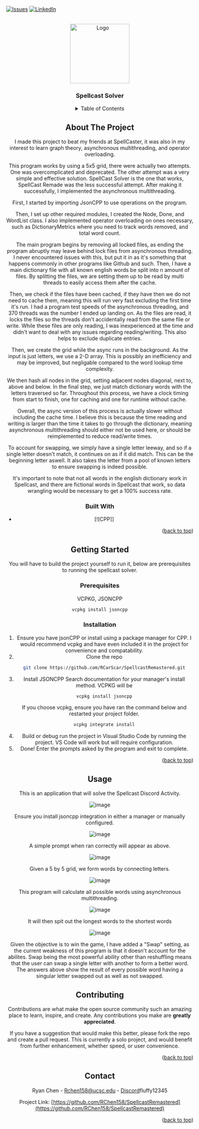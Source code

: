 <a id="readme-top"></a>

[![Issues][issues-shield]][issues-url]
[![LinkedIn][linkedin-shield]][linkedin-url]



<!-- PROJECT LOGO -->
<br />
<div align="center">
  <a href="https://github.com/RCarScar/SpellcastRemastered">
    <img src="images/Disc.png" alt="Logo" width="160" height="160">
  </a>

<h3 align="center">Spellcast Solver</h3>


<!-- TABLE OF CONTENTS -->
<details>
  <summary>Table of Contents</summary>
  <ol>
    <li>
      <a href="#about-the-project">About The Project</a>
      <ul>
        <li><a href="#built-with">Built With</a></li>
      </ul>
    </li>
    <li>
      <a href="#getting-started">Getting Started</a>
      <ul>
        <li><a href="#prerequisites">Prerequisites</a></li>
        <li><a href="#installation">Installation</a></li>
      </ul>
    </li>
    <li><a href="#usage">Usage</a></li>
  </ol>
</details>



<!-- ABOUT THE PROJECT -->
## About The Project

I made this project to beat my friends at SpellCaster, it was also in my interest to learn graph theory, asynchronous multithreading, and operator overloading.

This program works by using a 5x5 grid, there were actually two attempts. One was overcomplicated and deprecated. The other attempt was a very simple and effective solution. SpellCast Solver is the one that works, SpellCast Remade was the less successful attempt.
After making it successfully, I implemented the asynchronous multithreading.

First, I started by importing JsonCPP to use operations on the program.

Then, I set up other required modules, I created the Node, Done, and WordList class. I also implemented operator overloading on ones necessary, such as DictionaryMetrics where you need to track words removed, and total word count.

The main program begins by removing all locked files, as ending the program abruptly may leave behind lock files from asynchronous threading. I never encountered issues with this, but put it in as it's something that happens commonly in other programs like Github and such.
Then, I have a main dictionary file with all known english words be split into n amount of files. By splitting the files, we are setting them up to be read by multi threads to easily access them after the cache.

Then, we check if the files have been cached, if they have then we do not need to cache them, meaning this will run very fast excluding the first time it's run. I had a program test speeds of the asynchronous threading, and 370 threads was the number I ended up landing on.
As the files are read, it locks the files so the threads don't accidentally read from the same file or write. While these files are only reading, I was inexperienced at the time and didn't want to deal with any issues regarding reading/writing. This also helps to exclude duplicate entries.

Then, we create the grid while the async runs in the background. As the input is just letters, we use a 2-D array. This is possibly an inefficiency and may be improved, but negligable compared to the word lookup time complexity.

We then hash all nodes in the grid, setting adjacent nodes diagonal, next to, above and below. In the final step, we just match dictionary words with the letters traversed so far. 
Throughout this process, we have a clock timing from start to finish, one for caching and one for runtime without cache.

Overall, the async version of this process is actually slower without including the cache time. I believe this is because the time reading and writing is larger than the time it takes to go through the dictionary, meaning asynchronous multithreading should either not be used here, or should be reimplemented to reduce read/write times.

To account for swapping, we simply have a single letter leeway, and so if a single letter doesn't match, it continues on as if it did match. This can be the beginning letter aswell. It also takes the letter from a pool of known letters to ensure swapping is indeed possible.

It's important to note that not all words in the english dictionary work in Spellcast, and there are fictional words in Spellcast that work, so data wrangling would be necessary to get a 100% success rate.



### Built With

* [![CPP]]

<p align="right">(<a href="#readme-top">back to top</a>)</p>



<!-- GETTING STARTED -->
## Getting Started

You will have to build the project yourself to run it, below are prerequisites to running the spellcast solver.

### Prerequisites

VCPKG, JSONCPP
  ```sh
  vcpkg install jsoncpp
  ```

### Installation

1. Ensure you have jsonCPP or install using a package manager for CPP. I would recommend vcpkg and have even included it in the project for convenience and compatability.
2. Clone the repo
   ```sh
   git clone https://github.com/RCarScar/SpellcastRemastered.git
   ```
3. Install JSONCPP
   Search documentation for your manager's install method. VCPKG will be
   ```sh
   vcpkg install jsoncpp
   ```
   If you choose vcpkg, ensure you have ran the command below and restarted your project folder.
   ```sh
   vcpkg integrate install
   ```
5. Build or debug run the project in Visual Studio Code by running the project. VS Code will work but will require configuration.
6. Done! Enter the prompts asked by the program and exit to complete.

<p align="right">(<a href="#readme-top">back to top</a>)</p>



<!-- USAGE EXAMPLES -->
## Usage
This is an application that will solve the Spellcast Discord Activity.

![image](https://github.com/user-attachments/assets/07e1e1f6-9808-48e6-bd6a-02be91d8c74e)

Ensure you install jsoncpp integration in either a manager or manually configured.

![image](https://github.com/user-attachments/assets/5c375ea3-cff2-461e-96f7-05149f8b73b0)

A simple prompt when ran correctly will appear as above.

![image](https://github.com/user-attachments/assets/22cb61ef-5959-478a-adc2-11638fbae1ed)

Given a 5 by 5 grid, we form words by connecting letters.

![image](https://github.com/user-attachments/assets/28683658-cbba-4852-bc21-47e214ec3cd3)

This program will calculate all possible words using asynchronous multithreading.

![image](https://github.com/user-attachments/assets/0216f4e8-4a4c-4ee7-bc32-dd3ec22f7060)

It will then spit out the longest words to the shortest words

![image](https://github.com/user-attachments/assets/808bf19d-eed2-4170-b182-62c879ce42af)

Given the objective is to win the game, I have added a "Swap" setting, as the current weakness of this program is that it doesn't account for the abilites. Swap being the most powerful ability other than reshuffling means that the user can swap a single letter with another to form a better word. The answers above show the result of every possible word having a singular letter swapped out as well as not swapped.



<!-- CONTRIBUTING -->
## Contributing

Contributions are what make the open source community such an amazing place to learn, inspire, and create. Any contributions you make are **greatly appreciated**.

If you have a suggestion that would make this better, please fork the repo and create a pull request. This is currently a solo project, and would benefit from further enhancement, whether speed, or user convenience.

<p align="right">(<a href="#readme-top">back to top</a>)</p>



<!-- CONTACT -->
## Contact

Ryan Chen - Rchen158@ucsc.edu - [Discord]fluffy12345

Project Link: [https://github.com/RChen158/SpellcastRemastered](https://github.com/RChen158/SpellcastRemastered)

<p align="right">(<a href="#readme-top">back to top</a>)</p>

<!-- MARKDOWN LINKS & IMAGES -->
<!-- https://www.markdownguide.org/basic-syntax/#reference-style-links -->
[issues-shield]: https://img.shields.io/github/issues/github_username/repo_name.svg?style=for-the-badge
[issues-url]: https://github.com/RCarScar/SpellcastRemastered/issues
[license-shield]: https://img.shields.io/github/license/github_username/repo_name.svg?style=for-the-badge
[linkedin-shield]: https://img.shields.io/badge/-LinkedIn-black.svg?style=for-the-badge&logo=linkedin&colorB=555
[linkedin-url]: https://www.linkedin.com/in/ryan-chen-3565aa357/
[CPP.cpp]: https://img.shields.io/badge/-c++-black?logo=c%2B%2B&style=social
[Discord]: https://static-00.iconduck.com/assets.00/discord-icon-256x256-9roejvqx.png
[CPP-url]: https://isocpp.org
[Laravel-url]: https://laravel.com
[Bootstrap.com]: https://img.shields.io/badge/Bootstrap-563D7C?style=for-the-badge&logo=bootstrap&logoColor=white
[Bootstrap-url]: https://getbootstrap.com
[JQuery.com]: https://img.shields.io/badge/jQuery-0769AD?style=for-the-badge&logo=jquery&logoColor=white
[JQuery-url]: https://jquery.com 
